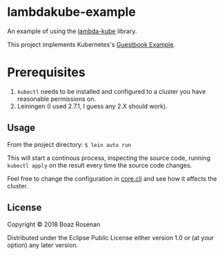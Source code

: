 # lambdakube-example

An example of using the [lambda-kube](https://github.com/brosenan/lambda-kube) library.

This project implements
Kubernetes's
[Guestbook Example](https://kubernetes.io/docs/tutorials/stateless-application/guestbook/). 

# Prerequisites
1. `kubectl` needs to be installed and configured to a cluster you have reasonable permissions on.
2. Leiningen (I used 2.7.1, I guess any 2.X should work).

## Usage
From the project directory:
``` $ lein auto run ```

This will start a continous process, inspecting the source code,
running `kubectl apply` on the result every time the source code changes.

Feel free to change the configuration
in [core.clj](src/lambdakube_example/core.clj) and see how it affects
the cluster.

## License

Copyright © 2018 Boaz Rosenan

Distributed under the Eclipse Public License either version 1.0 or (at
your option) any later version.
